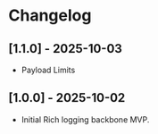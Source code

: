 # Changelog

## [1.1.0] - 2025-10-03

- Payload Limits

## [1.0.0] - 2025-10-02

- Initial Rich logging backbone MVP.
